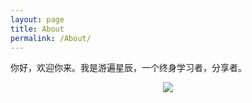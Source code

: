 ```yaml
---
layout: page
title: About
permalink: /About/
---
```


<center>
    
</center>
你好，欢迎你来。我是游遍星辰，一个终身学习者，分享者。
<center>
    <p><img src="http://dreamofbook.qiniudn.com/hacker.png" align="center"></p>
</center>

